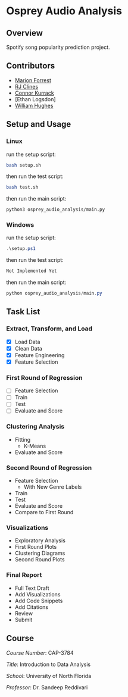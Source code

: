 # Osprey Audio Analysis

## Overview

Spotify song popularity prediction project.

## Contributors

- [Marion Forrest](https://github.com/TheAdaptoid)
- [RJ Clines](https://github.com/rjc5216)
- [Connor Kurrack](https://github.com/ckurrack2)
- [Ethan Logsdon]
- [William Hughes](https://github.com/Shark8829)

## Setup and Usage

### Linux

run the setup script:
```bash
bash setup.sh
```

then run the test script:
```bash
bash test.sh
```

then run the main script:
```bash
python3 osprey_audio_analysis/main.py
```

### Windows

run the setup script:
```powershell
.\setup.ps1
```

then run the test script:
```powershell
Not Implemented Yet
```

then run the main script:
```powershell
python osprey_audio_analysis/main.py
```

## Task List

### Extract, Transform, and Load

- [x] Load Data
- [x] Clean Data
- [x] Feature Engineering
- [x] Feature Selection

### First Round of Regression

- [ ] Feature Selection
- [ ] Train
- [ ] Test
- [ ] Evaluate and Score

### Clustering Analysis

- Fitting
  - K-Means
- Evaluate and Score

### Second Round of Regression

- Feature Selection
  - With New Genre Labels
- Train
- Test
- Evaluate and Score
- Compare to First Round

### Visualizations

- Exploratory Analysis
- First Round Plots
- Clustering Diagrams
- Second Round Plots

### Final Report

- Full Text Draft
- Add Visualizations
- Add Code Snippets
- Add Citations
- Review
- Submit

## Course

*Course Number*: CAP-3784

*Title*: Introduction to Data Analysis

*School*: University of North Florida

*Professor*: Dr. Sandeep Reddivari
